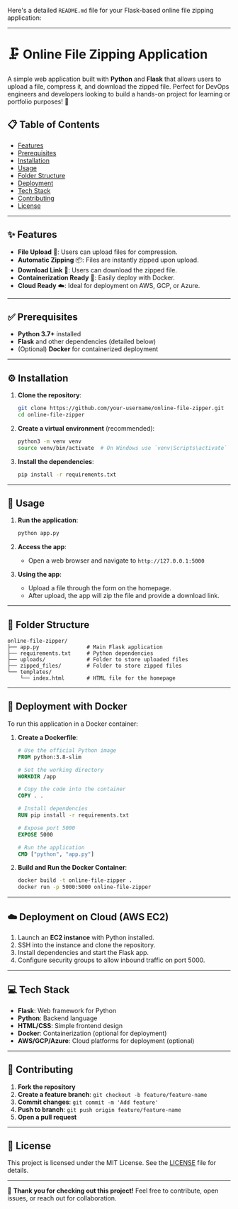 Here's a detailed `README.md` file for your Flask-based online file zipping application:

---

# 🗜️ Online File Zipping Application

A simple web application built with **Python** and **Flask** that allows users to upload a file, compress it, and download the zipped file. Perfect for DevOps engineers and developers looking to build a hands-on project for learning or portfolio purposes! 🚀

## 📋 Table of Contents
- [Features](#features)
- [Prerequisites](#prerequisites)
- [Installation](#installation)
- [Usage](#usage)
- [Folder Structure](#folder-structure)
- [Deployment](#deployment)
- [Tech Stack](#tech-stack)
- [Contributing](#contributing)
- [License](#license)

---

## ✨ Features
- **File Upload** 📁: Users can upload files for compression.
- **Automatic Zipping** 📦: Files are instantly zipped upon upload.
- **Download Link** 🔗: Users can download the zipped file.
- **Containerization Ready** 🐳: Easily deploy with Docker.
- **Cloud Ready** ☁️: Ideal for deployment on AWS, GCP, or Azure.

---

## ✅ Prerequisites
- **Python 3.7+** installed
- **Flask** and other dependencies (detailed below)
- (Optional) **Docker** for containerized deployment

---

## ⚙️ Installation

1. **Clone the repository**:
   ```bash
   git clone https://github.com/your-username/online-file-zipper.git
   cd online-file-zipper
   ```

2. **Create a virtual environment** (recommended):
   ```bash
   python3 -m venv venv
   source venv/bin/activate  # On Windows use `venv\Scripts\activate`
   ```

3. **Install the dependencies**:
   ```bash
   pip install -r requirements.txt
   ```

---

## 🚀 Usage

1. **Run the application**:
   ```bash
   python app.py
   ```

2. **Access the app**:
   - Open a web browser and navigate to `http://127.0.0.1:5000`

3. **Using the app**:
   - Upload a file through the form on the homepage.
   - After upload, the app will zip the file and provide a download link.

---

## 📁 Folder Structure

```plaintext
online-file-zipper/
├── app.py               # Main Flask application
├── requirements.txt     # Python dependencies
├── uploads/             # Folder to store uploaded files
├── zipped_files/        # Folder to store zipped files
└── templates/
    └── index.html       # HTML file for the homepage
```

---

## 🐳 Deployment with Docker

To run this application in a Docker container:

1. **Create a Dockerfile**:
   ```dockerfile
   # Use the official Python image
   FROM python:3.8-slim

   # Set the working directory
   WORKDIR /app

   # Copy the code into the container
   COPY . .

   # Install dependencies
   RUN pip install -r requirements.txt

   # Expose port 5000
   EXPOSE 5000

   # Run the application
   CMD ["python", "app.py"]
   ```

2. **Build and Run the Docker Container**:
   ```bash
   docker build -t online-file-zipper .
   docker run -p 5000:5000 online-file-zipper
   ```

---

## ☁️ Deployment on Cloud (AWS EC2)

1. Launch an **EC2 instance** with Python installed.
2. SSH into the instance and clone the repository.
3. Install dependencies and start the Flask app.
4. Configure security groups to allow inbound traffic on port 5000.

---

## 💻 Tech Stack
- **Flask**: Web framework for Python
- **Python**: Backend language
- **HTML/CSS**: Simple frontend design
- **Docker**: Containerization (optional for deployment)
- **AWS/GCP/Azure**: Cloud platforms for deployment (optional)

---

## 🤝 Contributing
1. **Fork the repository**
2. **Create a feature branch**: `git checkout -b feature/feature-name`
3. **Commit changes**: `git commit -m 'Add feature'`
4. **Push to branch**: `git push origin feature/feature-name`
5. **Open a pull request**

---

## 📜 License
This project is licensed under the MIT License. See the [LICENSE](LICENSE) file for details.

---

🎉 **Thank you for checking out this project!** Feel free to contribute, open issues, or reach out for collaboration.
